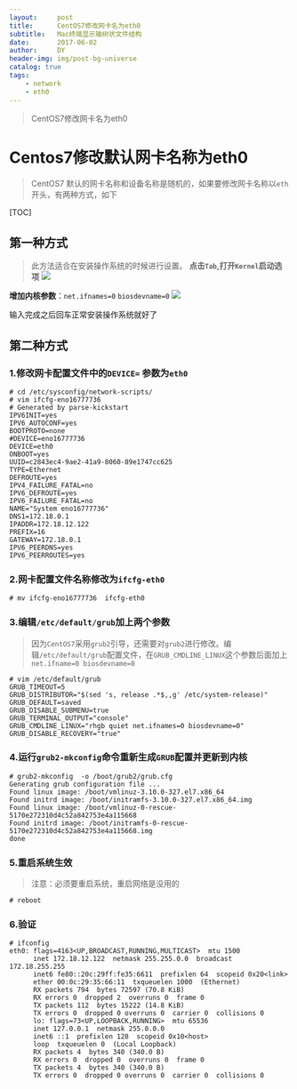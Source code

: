 ```yaml
---
layout:     post
title:      CentOS7修改网卡名为eth0
subtitle:   Mac终端显示输树状文件结构
date:       2017-06-02
author:     DY
header-img: img/post-bg-universe
catalog: true
tags:
    - network
    - eth0
---
```


>  CentOS7修改网卡名为eth0

# Centos7修改默认网卡名称为eth0
> CentOS7 默认的网卡名称和设备名称是随机的，如果要修改网卡名称以`eth`开头，有两种方式，如下

[TOC]

## 第一种方式
> 此方法适合在安装操作系统的时候进行设置。
**点击`Tab`,打开`Kernel`启动选项**
![](http://upload-images.jianshu.io/upload_images/3149961-1d52fe7446aa0a52.png?imageMogr2/auto-orient/strip%7CimageView2/2/w/1240)

**增加内核参数**：`net.ifnames=0` `biosdevname=0`
![](http://upload-images.jianshu.io/upload_images/3149961-fb44c7b8bca228e6.png?imageMogr2/auto-orient/strip%7CimageView2/2/w/1240)

输入完成之后回车正常安装操作系统就好了
## 第二种方式

### 1.修改网卡配置文件中的`DEVICE=` 参数为`eth0`

```
# cd /etc/sysconfig/network-scripts/
# vim ifcfg-eno16777736 
# Generated by parse-kickstart
IPV6INIT=yes
IPV6_AUTOCONF=yes
BOOTPROTO=none
#DEVICE=eno16777736
DEVICE=eth0
ONBOOT=yes
UUID=c2843ec4-9ae2-41a9-8060-89e1747cc625
TYPE=Ethernet
DEFROUTE=yes
IPV4_FAILURE_FATAL=no
IPV6_DEFROUTE=yes
IPV6_FAILURE_FATAL=no
NAME="System eno16777736"
DNS1=172.18.0.1
IPADDR=172.18.12.122
PREFIX=16
GATEWAY=172.18.0.1
IPV6_PEERDNS=yes
IPV6_PEERROUTES=yes
```

### 2.网卡配置文件名称修改为`ifcfg-eth0`

```
# mv ifcfg-eno16777736  ifcfg-eth0
```

### 3.编辑`/etc/default/grub`加上两个参数
> 因为`CentOS7`采用`grub2`引导，还需要对`grub2`进行修改。编辑`/etc/default/grub`配置文件，在`GRUB_CMDLINE_LINUX`这个参数后面加上`net.ifname=0 biosdevname=0`

```
# vim /etc/default/grub 
GRUB_TIMEOUT=5
GRUB_DISTRIBUTOR="$(sed 's, release .*$,,g' /etc/system-release)"
GRUB_DEFAULT=saved
GRUB_DISABLE_SUBMENU=true
GRUB_TERMINAL_OUTPUT="console"
GRUB_CMDLINE_LINUX="rhgb quiet net.ifnames=0 biosdevname=0"
GRUB_DISABLE_RECOVERY="true"
```

### 4.运行`grub2-mkconfig`命令重新生成`GRUB`配置并更新到内核

```
# grub2-mkconfig  -o /boot/grub2/grub.cfg 
Generating grub configuration file ...
Found linux image: /boot/vmlinuz-3.10.0-327.el7.x86_64
Found initrd image: /boot/initramfs-3.10.0-327.el7.x86_64.img
Found linux image: /boot/vmlinuz-0-rescue-5170e272310d4c52a842753e4a115668
Found initrd image: /boot/initramfs-0-rescue-5170e272310d4c52a842753e4a115668.img
done
```

### 5.重启系统生效
>注意：必须要重启系统，重启网络是没用的

```
# reboot
```

### 6.验证

```
# ifconfig 
eth0: flags=4163<UP,BROADCAST,RUNNING,MULTICAST>  mtu 1500
      inet 172.18.12.122  netmask 255.255.0.0  broadcast 172.18.255.255
      inet6 fe80::20c:29ff:fe35:6611  prefixlen 64  scopeid 0x20<link>
      ether 00:0c:29:35:66:11  txqueuelen 1000  (Ethernet)
      RX packets 794  bytes 72597 (70.8 KiB)
      RX errors 0  dropped 2  overruns 0  frame 0
      TX packets 112  bytes 15222 (14.8 KiB)
      TX errors 0  dropped 0 overruns 0  carrier 0  collisions 0
      lo: flags=73<UP,LOOPBACK,RUNNING>  mtu 65536
      inet 127.0.0.1  netmask 255.0.0.0
      inet6 ::1  prefixlen 128  scopeid 0x10<host>
      loop  txqueuelen 0  (Local Loopback)
      RX packets 4  bytes 340 (340.0 B)
      RX errors 0  dropped 0  overruns 0  frame 0
      TX packets 4  bytes 340 (340.0 B)
      TX errors 0  dropped 0 overruns 0  carrier 0  collisions 0
```

